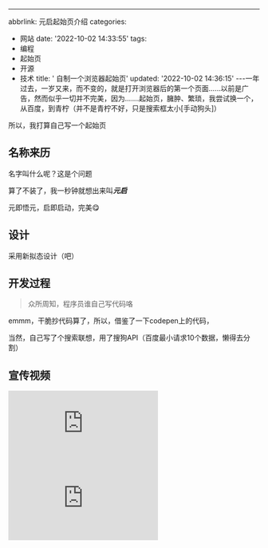 ---
abbrlink: 元启起始页介绍
categories:
- 网站
date: '2022-10-02 14:33:55'
tags:
- 编程
- 起始页
- 开源
- 技术
title: ' 自制一个浏览器起始页'
updated: '2022-10-02 14:36:15'
---一年过去，一岁又来，而不变的，就是打开浏览器后的第一个页面......以前是广告，然而似乎一切并不完美，因为.......起始页，臃肿、繁琐，我尝试换一个，从百度，到青柠（并不是青柠不好，只是搜索框太小[手动狗头]）

所以，我打算自己写一个起始页


## 名称来历

名字叫什么呢？这是个问题

算了不装了，我一秒钟就想出来叫***元启***

元即悟元，启即启动，完美😋

## 设计

采用新拟态设计（吧）

## 开发过程

> 众所周知，程序员谁自己写代码咯

emmm，干脆抄代码算了，所以，借鉴了一下codepen上的代码，

当然，自己写了个搜索联想，用了搜狗API（百度最小请求10个数据，懒得去分割）


## 宣传视频

<iframe src="https://player.bilibili.com/player.html?aid=815423253&bvid=BV1EG4y1z7WF&cid=829991213&page=1" scrolling="no" border="0" frameborder="no" framespacing="0" allowfullscreen="true"> </iframe>

<iframe src="https://player.bilibili.com/player.html?aid=773334521&bvid=BV1b14y1h7bg&cid=842156404&page=1" scrolling="no" border="0" frameborder="no" framespacing="0" allowfullscreen="true"> </iframe>

